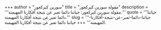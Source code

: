 +++
author = "سورين كيركغور"
title = "مقولة سورين كيركغور"
description = '''مقولة سورين كيركغور: حياتنا دائما تعبر عن نتيجة أفكارنا المهيمنة.'''
quote = '''حياتنا دائما تعبر عن نتيجة أفكارنا المهيمنة.'''
slug = '''حياتنا-دائما-تعبر-عن-نتيجة-أفكارنا-المهيمنة'''
+++
حياتنا دائما تعبر عن نتيجة أفكارنا المهيمنة.
